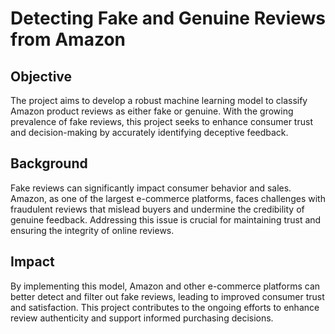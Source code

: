 # Detecting Fake and Genuine Reviews from Amazon

## Objective
The project aims to develop a robust machine learning model to classify Amazon product reviews as either fake or genuine. With the growing prevalence of fake reviews, this project seeks to enhance consumer trust and decision-making by accurately identifying deceptive feedback.

## Background
Fake reviews can significantly impact consumer behavior and sales. Amazon, as one of the largest e-commerce platforms, faces challenges with fraudulent reviews that mislead buyers and undermine the credibility of genuine feedback. Addressing this issue is crucial for maintaining trust and ensuring the integrity of online reviews.

## Impact
By implementing this model, Amazon and other e-commerce platforms can better detect and filter out fake reviews, leading to improved consumer trust and satisfaction. This project contributes to the ongoing efforts to enhance review authenticity and support informed purchasing decisions.
